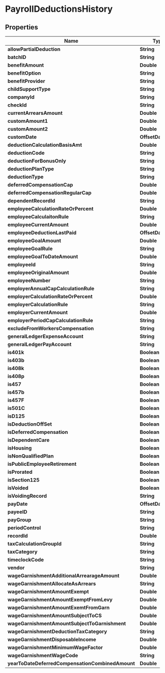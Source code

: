 

# PayrollDeductionsHistory


## Properties

| Name | Type | Description | Notes |
|------------ | ------------- | ------------- | -------------|
|**allowPartialDeduction** | **String** |  |  [optional] |
|**batchID** | **String** |  |  [optional] |
|**benefitAmount** | **Double** |  |  [optional] |
|**benefitOption** | **String** |  |  [optional] |
|**benefitProvider** | **String** |  |  [optional] |
|**childSupportType** | **String** |  |  [optional] |
|**companyId** | **String** |  |  [optional] |
|**checkId** | **String** |  |  [optional] |
|**currentArrearsAmount** | **Double** |  |  [optional] |
|**customAmount1** | **Double** |  |  [optional] |
|**customAmount2** | **Double** |  |  [optional] |
|**customDate** | **OffsetDateTime** |  |  [optional] |
|**deductionCalculationBasisAmt** | **Double** |  |  [optional] |
|**deductionCode** | **String** |  |  [optional] |
|**deductionForBonusOnly** | **String** |  |  [optional] |
|**deductionPlanType** | **String** |  |  [optional] |
|**deductionType** | **String** |  |  [optional] |
|**deferredCompensationCap** | **Double** |  |  [optional] |
|**deferredCompensationRegularCap** | **Double** |  |  [optional] |
|**dependentRecordId** | **String** |  |  [optional] |
|**employeeCalculationRateOrPercent** | **Double** |  |  [optional] |
|**employeeCalculaitonRule** | **String** |  |  [optional] |
|**employeeCurrentAmount** | **Double** |  |  [optional] |
|**employeeDeductionLastPaid** | **OffsetDateTime** |  |  [optional] |
|**employeeGoalAmount** | **Double** |  |  [optional] |
|**employeeGoalRule** | **String** |  |  [optional] |
|**employeeGoalToDateAmount** | **Double** |  |  [optional] |
|**employeeId** | **String** |  |  [optional] |
|**employeeOriginalAmount** | **Double** |  |  [optional] |
|**employeeNumber** | **String** |  |  [optional] |
|**employerAnnualCapCalculationRule** | **String** |  |  [optional] |
|**employerCalculationRateOrPercent** | **Double** |  |  [optional] |
|**employerCalculationRule** | **String** |  |  [optional] |
|**employerCurrentAmount** | **Double** |  |  [optional] |
|**employerPeriodCapCalculationRule** | **String** |  |  [optional] |
|**excludeFromWorkersCompensation** | **String** |  |  [optional] |
|**generalLedgerExpenseAccount** | **String** |  |  [optional] |
|**generalLedgerPayAccount** | **String** |  |  [optional] |
|**is401k** | **Boolean** |  |  [optional] |
|**is403b** | **Boolean** |  |  [optional] |
|**is408k** | **Boolean** |  |  [optional] |
|**is408p** | **Boolean** |  |  [optional] |
|**is457** | **Boolean** |  |  [optional] |
|**is457b** | **Boolean** |  |  [optional] |
|**is457F** | **Boolean** |  |  [optional] |
|**is501C** | **Boolean** |  |  [optional] |
|**isD125** | **Boolean** |  |  [optional] |
|**isDeductionOffSet** | **Boolean** |  |  [optional] |
|**isDeferredCompensation** | **Boolean** |  |  [optional] |
|**isDependentCare** | **Boolean** |  |  [optional] |
|**isHousing** | **Boolean** |  |  [optional] |
|**isNonQualifiedPlan** | **Boolean** |  |  [optional] |
|**isPublicEmployeeRetirement** | **Boolean** |  |  [optional] |
|**isProrated** | **Boolean** |  |  [optional] |
|**isSection125** | **Boolean** |  |  [optional] |
|**isVoided** | **Boolean** |  |  [optional] |
|**isVoidingRecord** | **String** |  |  [optional] |
|**payDate** | **OffsetDateTime** |  |  [optional] |
|**payeeID** | **String** |  |  [optional] |
|**payGroup** | **String** |  |  [optional] |
|**periodControl** | **String** |  |  [optional] |
|**recordId** | **Double** |  |  [optional] |
|**taxCalculationGroupId** | **String** |  |  [optional] |
|**taxCategory** | **String** |  |  [optional] |
|**timeclockCode** | **String** |  |  [optional] |
|**vendor** | **String** |  |  [optional] |
|**wageGarnishmentAdditionalArrearageAmount** | **Double** |  |  [optional] |
|**wageGarnishmentAllocateAsArrears** | **String** |  |  [optional] |
|**wageGarnishmentAmountExempt** | **Double** |  |  [optional] |
|**wageGarnishmentAmountExemptFromLevy** | **Double** |  |  [optional] |
|**wageGarnishmentAmountExemtFromGarn** | **Double** |  |  [optional] |
|**wageGarnishmentAmountSubjectToCS** | **Double** |  |  [optional] |
|**wageGarnishmentAmountSubjectToGarnishment** | **Double** |  |  [optional] |
|**wageGarnishmentDeductionTaxCategory** | **String** |  |  [optional] |
|**wageGarnishmentDisposableIncome** | **Double** |  |  [optional] |
|**wageGarnishmentMinimumWageFactor** | **Double** |  |  [optional] |
|**wageGarnishmentWageCode** | **String** |  |  [optional] |
|**yearToDateDeferredCompensationCombinedAmount** | **Double** |  |  [optional] |



